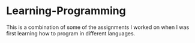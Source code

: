 # Learning-Programming
This is a combination of some of the assignments I worked on when I was first learning how to program in different languages.
